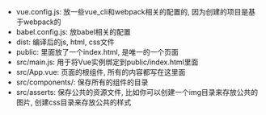 - vue.config.js: 放一些vue_cli和webpack相关的配置的, 因为创建的项目是基于webpack的
- babel.config.js: 放babel相关的配置
- dist: 编译后的js, html, css文件
- public: 里面放了一个index.html, 是唯一的一个页面
- src/main.js: 用于将Vue实例绑定到public/index.html里面
- src/App.vue: 页面的根组件, 所有的内容都写在这里面
- src/components/: 保存所有的组件的目录
- src/asserts: 保存公共的资源文件, 比如你可以创建一个img目录来存放公共的图片, 创建css目录来存放公共的样式